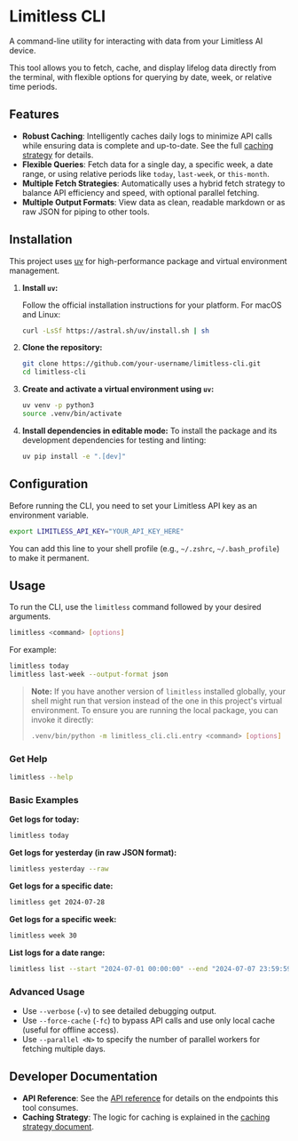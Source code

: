 # Limitless CLI

A command-line utility for interacting with data from your Limitless AI device.

This tool allows you to fetch, cache, and display lifelog data directly from the terminal, with flexible options for querying by date, week, or relative time periods.

## Features

- **Robust Caching**: Intelligently caches daily logs to minimize API calls while ensuring data is complete and up-to-date. See the full [caching strategy](./docs/caching_strategy.md) for details.
- **Flexible Queries**: Fetch data for a single day, a specific week, a date range, or using relative periods like `today`, `last-week`, or `this-month`.
- **Multiple Fetch Strategies**: Automatically uses a hybrid fetch strategy to balance API efficiency and speed, with optional parallel fetching.
- **Multiple Output Formats**: View data as clean, readable markdown or as raw JSON for piping to other tools.

## Installation

This project uses [uv](https://github.com/astral-sh/uv) for high-performance package and virtual environment management.

1.  **Install `uv`:**

    Follow the official installation instructions for your platform. For macOS and Linux:

    ```sh
    curl -LsSf https://astral.sh/uv/install.sh | sh
    ```

2.  **Clone the repository:**

    ```sh
    git clone https://github.com/your-username/limitless-cli.git
    cd limitless-cli
    ```

3.  **Create and activate a virtual environment using `uv`:**

    ```sh
    uv venv -p python3
    source .venv/bin/activate
    ```

4.  **Install dependencies in editable mode:**
    To install the package and its development dependencies for testing and linting:
    ```sh
    uv pip install -e ".[dev]"
    ```

## Configuration

Before running the CLI, you need to set your Limitless API key as an environment variable.

```sh
export LIMITLESS_API_KEY="YOUR_API_KEY_HERE"
```

You can add this line to your shell profile (e.g., `~/.zshrc`, `~/.bash_profile`) to make it permanent.

## Usage

To run the CLI, use the `limitless` command followed by your desired arguments.

```sh
limitless <command> [options]
```

For example:

```sh
limitless today
limitless last-week --output-format json
```

> **Note:** If you have another version of `limitless` installed globally, your shell might run that version instead of the one in this project's virtual environment. To ensure you are running the local package, you can invoke it directly:
>
> ```sh
> .venv/bin/python -m limitless_cli.cli.entry <command> [options]
> ```

### Get Help

```sh
limitless --help
```

### Basic Examples

**Get logs for today:**

```sh
limitless today
```

**Get logs for yesterday (in raw JSON format):**

```sh
limitless yesterday --raw
```

**Get logs for a specific date:**

```sh
limitless get 2024-07-28
```

**Get logs for a specific week:**

```sh
limitless week 30
```

**List logs for a date range:**

```sh
limitless list --start "2024-07-01 00:00:00" --end "2024-07-07 23:59:59"
```

### Advanced Usage

- Use `--verbose` (`-v`) to see detailed debugging output.
- Use `--force-cache` (`-fc`) to bypass API calls and use only local cache (useful for offline access).
- Use `--parallel <N>` to specify the number of parallel workers for fetching multiple days.

## Developer Documentation

- **API Reference**: See the [API reference](./docs/api_reference.md) for details on the endpoints this tool consumes.
- **Caching Strategy**: The logic for caching is explained in the [caching strategy document](./docs/caching_strategy.md).
